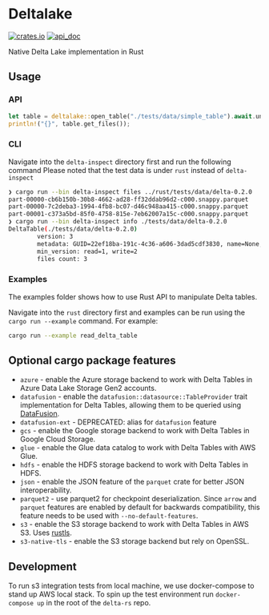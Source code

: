 # Deltalake

[![crates.io](https://img.shields.io/crates/v/deltalake.svg?style=flat-square)](https://crates.io/crates/deltalake)
[![api_doc](https://img.shields.io/badge/doc-api-blue)](https://docs.rs/deltalake)

Native Delta Lake implementation in Rust

## Usage

### API

```rust
let table = deltalake::open_table("./tests/data/simple_table").await.unwrap();
println!("{}", table.get_files());
```

### CLI

Navigate into the `delta-inspect` directory first and run the following command
Please noted that the test data is under `rust` instead of `delta-inspect`

```bash
❯ cargo run --bin delta-inspect files ../rust/tests/data/delta-0.2.0
part-00000-cb6b150b-30b8-4662-ad28-ff32ddab96d2-c000.snappy.parquet
part-00000-7c2deba3-1994-4fb8-bc07-d46c948aa415-c000.snappy.parquet
part-00001-c373a5bd-85f0-4758-815e-7eb62007a15c-c000.snappy.parquet
❯ cargo run --bin delta-inspect info ./tests/data/delta-0.2.0
DeltaTable(./tests/data/delta-0.2.0)
        version: 3
        metadata: GUID=22ef18ba-191c-4c36-a606-3dad5cdf3830, name=None, description=None, partitionColumns=[], createdTime=1564524294376, configuration={}
        min_version: read=1, write=2
        files count: 3
```

### Examples

The examples folder shows how to use Rust API to manipulate Delta tables.

Navigate into the `rust` directory first and examples can be run using the `cargo run --example` command. For example:

```bash
cargo run --example read_delta_table
```

## Optional cargo package features

- `azure` - enable the Azure storage backend to work with Delta Tables in Azure Data Lake Storage Gen2 accounts.
- `datafusion` - enable the `datafusion::datasource::TableProvider` trait implementation for Delta Tables, allowing them to be queried using [DataFusion](https://github.com/apache/arrow-datafusion).
- `datafusion-ext` - DEPRECATED: alias for `datafusion` feature
- `gcs` - enable the Google storage backend to work with Delta Tables in Google Cloud Storage.
- `glue` - enable the Glue data catalog to work with Delta Tables with AWS Glue.
- `hdfs` - enable the HDFS storage backend to work with Delta Tables in HDFS.
- `json` - enable the JSON feature of the `parquet` crate for better JSON interoperability.
- `parquet2` - use parquet2 for checkpoint deserialization. Since `arrow` and `parquet` features are enabled by default for backwards compatibility, this feature needs to be used with `--no-default-features`.
- `s3` - enable the S3 storage backend to work with Delta Tables in AWS S3. Uses [rustls](https://github.com/ctz/rustls).
- `s3-native-tls` - enable the S3 storage backend but rely on OpenSSL.

## Development

To run s3 integration tests from local machine, we use docker-compose to stand
up AWS local stack. To spin up the test environment run `docker-compose up` in
the root of the `delta-rs` repo.
